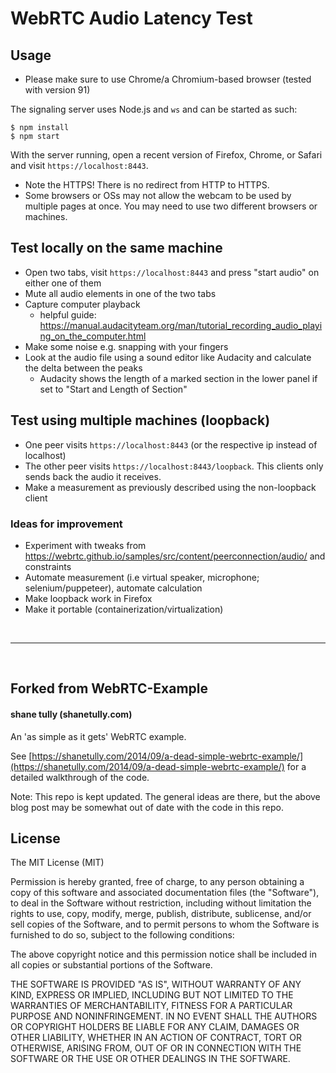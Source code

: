 WebRTC Audio Latency Test 
==============
## Usage
- Please make sure to use Chrome/a Chromium-based browser (tested with version 91)

The signaling server uses Node.js and `ws` and can be started as such:

```
$ npm install
$ npm start
```

With the server running, open a recent version of Firefox, Chrome, or Safari and visit `https://localhost:8443`.

* Note the HTTPS! There is no redirect from HTTP to HTTPS.
* Some browsers or OSs may not allow the webcam to be used by multiple pages at once. You may need to use two different browsers or machines.


## Test locally on the same machine
- Open two tabs, visit `https://localhost:8443` and press "start audio" on either one of them
- Mute all audio elements in one of the two tabs
- Capture computer playback
    - helpful guide: https://manual.audacityteam.org/man/tutorial_recording_audio_playing_on_the_computer.html
- Make some noise e.g. snapping with your fingers
- Look at the audio file using a sound editor like Audacity and calculate the delta between the peaks
    - Audacity shows the length of a marked section in the lower panel if set to "Start and Length of Section"

## Test using multiple machines (loopback)
- One peer visits `https://localhost:8443` (or the respective ip instead of localhost)
- The other peer visits `https://localhost:8443/loopback`. This clients only sends back the audio it receives.
- Make a measurement as previously described using the non-loopback client

### Ideas for improvement
- Experiment with tweaks from https://webrtc.github.io/samples/src/content/peerconnection/audio/ and constraints 
- Automate measurement (i.e virtual speaker, microphone; selenium/puppeteer), automate calculation 
- Make loopback work in Firefox
- Make it portable (containerization/virtualization)

</br>

---
</br>

## Forked from WebRTC-Example

#### shane tully (shanetully.com)

An 'as simple as it gets' WebRTC example.

See [https://shanetully.com/2014/09/a-dead-simple-webrtc-example/](https://shanetully.com/2014/09/a-dead-simple-webrtc-example/) for a detailed walkthrough of the code.

Note: This repo is kept updated. The general ideas are there, but the above blog post may be somewhat out of date with the code in this repo.


## License

The MIT License (MIT)

Permission is hereby granted, free of charge, to any person obtaining a copy
of this software and associated documentation files (the "Software"), to deal
in the Software without restriction, including without limitation the rights
to use, copy, modify, merge, publish, distribute, sublicense, and/or sell
copies of the Software, and to permit persons to whom the Software is
furnished to do so, subject to the following conditions:

The above copyright notice and this permission notice shall be included in
all copies or substantial portions of the Software.

THE SOFTWARE IS PROVIDED "AS IS", WITHOUT WARRANTY OF ANY KIND, EXPRESS OR
IMPLIED, INCLUDING BUT NOT LIMITED TO THE WARRANTIES OF MERCHANTABILITY,
FITNESS FOR A PARTICULAR PURPOSE AND NONINFRINGEMENT. IN NO EVENT SHALL THE
AUTHORS OR COPYRIGHT HOLDERS BE LIABLE FOR ANY CLAIM, DAMAGES OR OTHER
LIABILITY, WHETHER IN AN ACTION OF CONTRACT, TORT OR OTHERWISE, ARISING FROM,
OUT OF OR IN CONNECTION WITH THE SOFTWARE OR THE USE OR OTHER DEALINGS IN
THE SOFTWARE.
